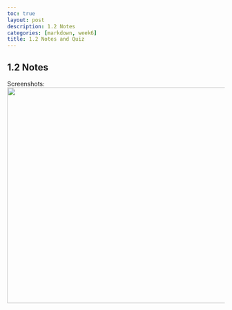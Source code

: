 ```yaml
---
toc: true
layout: post
description: 1.2 Notes
categories: [markdown, week6]
title: 1.2 Notes and Quiz
---
```

## 1.2 Notes
Screenshots:
<img src="{{site.baseurl}}/images/1.2.png" width="1000" height="500"> 